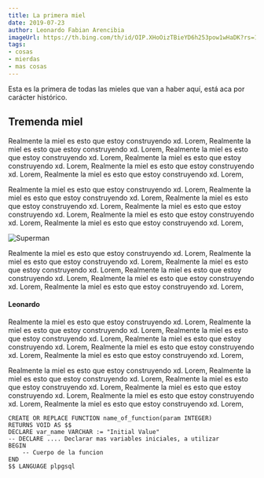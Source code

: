 ```yaml
---
title: La primera miel
date: 2019-07-23
author: Leonardo Fabian Arencibia
imageUrl: https://th.bing.com/th/id/OIP.XHoOizTBieYD6h253pow1wHaDK?rs=1&pid=ImgDetMain
tags:
- cosas
- mierdas
- mas cosas
---
```


Esta es la primera de todas las mieles que van a haber aquí, está aca por carácter histórico.

## Tremenda miel

Realmente la miel es esto que estoy construyendo xd. Lorem, Realmente la miel es esto que estoy construyendo xd. Lorem, Realmente la miel es esto que estoy construyendo xd. Lorem, Realmente la miel es esto que estoy construyendo xd. Lorem, Realmente la miel es esto que estoy construyendo xd. Lorem, Realmente la miel es esto que estoy construyendo xd. Lorem,

Realmente la miel es esto que estoy construyendo xd. Lorem, Realmente la miel es esto que estoy construyendo xd. Lorem, Realmente la miel es esto que estoy construyendo xd. Lorem, Realmente la miel es esto que estoy construyendo xd. Lorem, Realmente la miel es esto que estoy construyendo xd. Lorem, Realmente la miel es esto que estoy construyendo xd. Lorem,

![Superman](https://th.bing.com/th/id/OIP.XHoOizTBieYD6h253pow1wHaDK?rs=1&pid=ImgDetMain)

Realmente la miel es esto que estoy construyendo xd. Lorem, Realmente la miel es esto que estoy construyendo xd. Lorem, Realmente la miel es esto que estoy construyendo xd. Lorem, Realmente la miel es esto que estoy construyendo xd. Lorem, Realmente la miel es esto que estoy construyendo xd. Lorem, Realmente la miel es esto que estoy construyendo xd. Lorem,

#### Leonardo

Realmente la miel es esto que estoy construyendo xd. Lorem, Realmente la miel es esto que estoy construyendo xd. Lorem, Realmente la miel es esto que estoy construyendo xd. Lorem, Realmente la miel es esto que estoy construyendo xd. Lorem, Realmente la miel es esto que estoy construyendo xd. Lorem, Realmente la miel es esto que estoy construyendo xd. Lorem,

Realmente la miel es esto que estoy construyendo xd. Lorem, Realmente la miel es esto que estoy construyendo xd. Lorem, Realmente la miel es esto que estoy construyendo xd. Lorem, Realmente la miel es esto que estoy construyendo xd. Lorem, Realmente la miel es esto que estoy construyendo xd. Lorem, Realmente la miel es esto que estoy construyendo xd. Lorem,

```plsql
CREATE OR REPLACE FUNCTION name_of_function(param INTEGER)
RETURNS VOID AS $$
DECLARE var_name VARCHAR := "Initial Value"
-- DECLARE .... Declarar mas variables iniciales, a utilizar
BEGIN
	-- Cuerpo de la funcion
END
$$ LANGUAGE plpgsql
```



